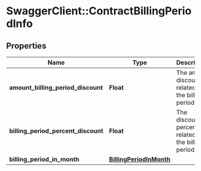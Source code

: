 # SwaggerClient::ContractBillingPeriodInfo

## Properties
Name | Type | Description | Notes
------------ | ------------- | ------------- | -------------
**amount_billing_period_discount** | **Float** | The amount discounted related to the billing period | [optional] 
**billing_period_percent_discount** | **Float** | The discount percent related to the billing period | [optional] 
**billing_period_in_month** | [**BillingPeriodInMonth**](BillingPeriodInMonth.md) |  | [optional] 


